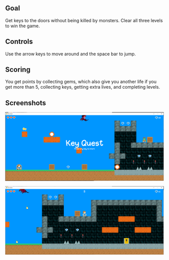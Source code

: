 ## Goal

Get keys to the doors without being killed by monsters. Clear all three levels to win the game.

## Controls

Use the arrow keys to move around and the space bar to jump.

## Scoring

You get points by collecting gems, which also give you another life if you get more than 5, collecting keys, getting extra lives, and completing levels.

## Screenshots

![Title screen](https://raw.githubusercontent.com/cken56/key-quest-game/main/Platformer_screenshots/Start_screen.PNG)

![Level 1](https://raw.githubusercontent.com/cken56/key-quest-game/main/Platformer_screenshots/Level1.PNG)

